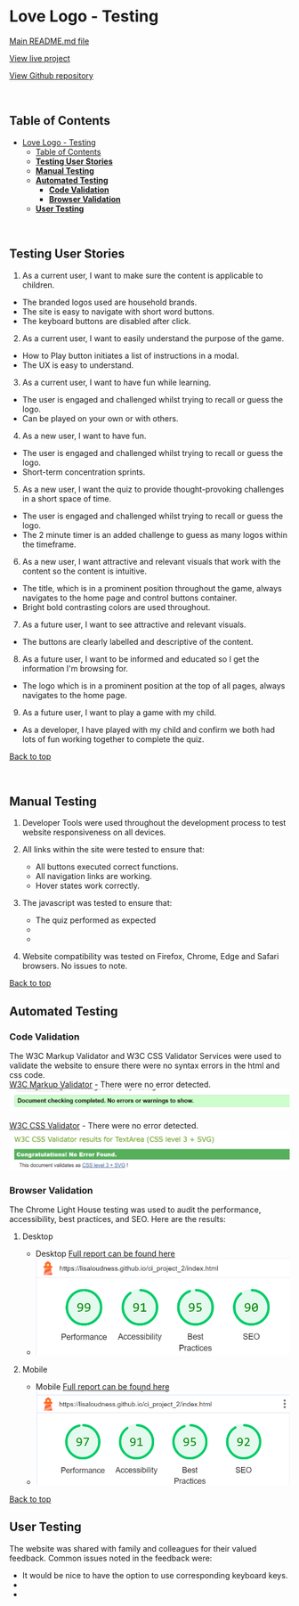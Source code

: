 # Love Logo - Testing

[Main README.md file](/README.md)

[View live project](https://lisaloudness.github.io/ci_project_2/)

[View Github repository](https://github.com/lisaloudness/ci_project_2)

</br>

## Table of Contents

- [Love Logo - Testing](#love-logo---testing)
  - [Table of Contents](#table-of-contents)
  - [**Testing User Stories**](#testing-user-stories)
  - [**Manual Testing**](#manual-testing)
  - [**Automated Testing**](#automated-testing)
    - [**Code Validation**](#code-validation)
    - [**Browser Validation**](#browser-validation)
  - [**User Testing**](#user-testing)

</br>

## **Testing User Stories**

1. As a current user, I want to make sure the content is applicable to children.
  -  The branded logos used are household brands.
  -  The site is easy to navigate with short word buttons.
  -  The keyboard buttons are disabled after click.

2. As a current user, I want to easily understand the purpose of the game.
  - How to Play button initiates a list of instructions in a modal.
  -  The UX is easy to understand.
  
3. As a current user, I want to have fun while learning.
  - The user is engaged and challenged whilst trying to recall or guess the logo.
  - Can be played on your own or with others.
  
4. As a new user, I want to have fun.
  - The user is engaged and challenged whilst trying to recall or guess the logo.
  - Short-term concentration sprints.
  
5. As a new user, I want the quiz to provide thought-provoking challenges in a short space of time.
  - The user is engaged and challenged whilst trying to recall or guess the logo.
  -  The 2 minute timer is an added challenge to guess as many logos within the timeframe.
  
6. As a new user, I want attractive and relevant visuals that work with the content so the content is intuitive.
  - The title, which is in a prominent position throughout the game, always navigates to the home page and control buttons container.
  -  Bright bold contrasting colors are used throughout.

7. As a future user, I want to see attractive and relevant visuals.
  - The buttons are clearly labelled and descriptive of the content.
  
8. As a future user, I want to be informed and educated so I get the information I'm browsing for.
  - The logo which is in a prominent position at the top of all pages, always navigates to the home page.
  
9.  As a future user, I want to play a game with my child.
  - As a developer, I have played with my child and confirm we both had lots of fun working together to complete the quiz.

[Back to top](#love-logo---testing)

</br>   

## **Manual Testing**

1. Developer Tools were used throughout the development process to test website responsiveness on all devices.

2. All links within the site were tested to ensure that:
   - All buttons executed correct functions.
   - All navigation links are working.
   - Hover states work correctly.

3. The javascript was tested to ensure that:
   - The quiz performed as expected
   - 
   - 

4. Website compatibility was tested on Firefox, Chrome, Edge and Safari browsers. No issues to note.   

[Back to top](#love-logo---testing)
</br>

## **Automated Testing**

### **Code Validation**

The W3C Markup Validator and W3C CSS Validator Services were used to validate the website to ensure there were no syntax errors in the html and css code.  
[W3C Markup Validator](https://validator.w3.org) - There were no error detected.
![HTML Validation, no error detected](assets/testing/w3_index.png "HTML Validation, no error detected")

[W3C CSS Validator](https://jigsaw.w3.org/css-validator/) - There were no error detected.
![CSS Validator, no error detected](assets/testing/w3_css.png "CSS Validation, no error detected")

### **Browser Validation**

The Chrome Light House testing was used to audit the performance, accessibility, best practices, and SEO. Here are the results:

1. Desktop
   - Desktop [Full report can be found here](assets/testing/LHdesktop.json)
   - ![Desktop Load Results](assets/testing/LHdesktop.png "Light House Desktop Results")

2. Mobile
   - Mobile [Full report can be found here](assets/testing/LHmobile.json)
   - ![Mobile Facilities Page Results](assets/testing/LHmobile.png "Light House mobile results")

[Back to top](#love-logo---testing)
</br>


## **User Testing**

The website was shared with family and colleagues for their valued feedback. Common issues noted in the feedback were:
- It would be nice to have the option to use corresponding keyboard keys.
- 
- 